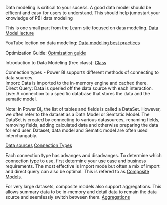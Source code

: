 Data modeling is critical to your sucess.  A good data model should be efficent and easy for users to understand.  This should help jumpstart your knowledge of PBI data modeling


This is one small part from the Learn site focused on data modeling.  [Data Model lecture](https://docs.microsoft.com/en-us/learn/modules/model-data-power-bi/)

YouTube lection on data modeling:  [Data modeling best practices](https://www.youtube.com/watch?v=kiVXI7zjSzY&t=198s) 

Optimization Guide: [Optmization guide](https://docs.microsoft.com/en-us/power-bi/guidance/power-bi-optimization) 

Introduction to Data Modeling (free class): [Class](https://www.sqlbi.com/p/introduction-to-data-modeling-for-power-bi-video-course/)

Connection types - Power BI supports different methods of connecting to data sources.  
    Import:  Data is imported to the in-memory engine and cached there.</br>
    Direct Query:  Data is queried off the data source with each interaction.</br>
    Live:  A connection to a specific database that stores the data and the sematic model.</br>

Note:  In Power BI, the list of tables and fields is called a DataSet.  However, we often refer to the dataset as a Data Model or Semtatic Model. The DataSet is created by connecting to various datasources, renaming fields, removing fields, adding calculated data and otherwise preparing the data for end user.  Dataset, data model and Sematic model are often used interchangably.  

[Data sources](https://docs.microsoft.com/en-us/power-bi/connect-data/desktop-data-sources)
[Connection Types](https://adatis.co.uk/power-bi-connectivity-types/) 

Each connection type has advanges and disadvanges.  To determine which connection type to use, first determine your use case and business requirements.  The most effective is Import mode but often a mix of import and direct query can also be optimal.  This is refered to as [Composite Models](https://docs.microsoft.com/en-us/power-bi/transform-model/desktop-composite-models).  

For very large datasets, composite models also support aggregations.  This allows summary data to be in-memory and detail data to remain the data source and seemlessly switch between them.  [Aggregations](https://docs.microsoft.com/en-us/power-bi/transform-model/aggregations-advanced)
